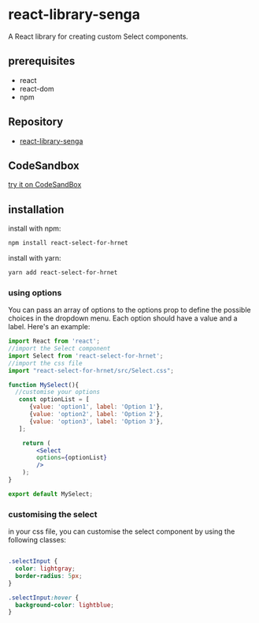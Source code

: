 # react-library-senga
A React library for creating custom Select components.
## prerequisites
- react
- react-dom
- npm

## Repository
- [react-library-senga](https://github.com/senga200/hrNet-component)

## CodeSandbox 
[try it on CodeSandBox](https://codesandbox.io/s/react-component-select-npmpackage-xxr5lx?file=/src/App.js:0-649)

## installation
install with npm:
```bash 
npm install react-select-for-hrnet
```

install with yarn:
```bash 
yarn add react-select-for-hrnet
```

### using options

You can pass an array of options to the options prop to define the possible choices in the dropdown menu. Each option should have a value and a label. Here's an example:

```jsx
import React from 'react';
//import the Select component 
import Select from 'react-select-for-hrnet';
//import the css file
import "react-select-for-hrnet/src/Select.css";

function MySelect(){
  //customise your options
   const optionList = [
      {value: 'option1', label: 'Option 1'},
      {value: 'option2', label: 'Option 2'},
      {value: 'option3', label: 'Option 3'},
   ];

    return (
        <Select
        options={optionList}
        />
    );
}

export default MySelect;
```

### customising the select

in your css file, you can customise the select component by using the following classes:
```css	

.selectInput {
  color: lightgray;
  border-radius: 5px;
}

.selectInput:hover {
  background-color: lightblue;
}


